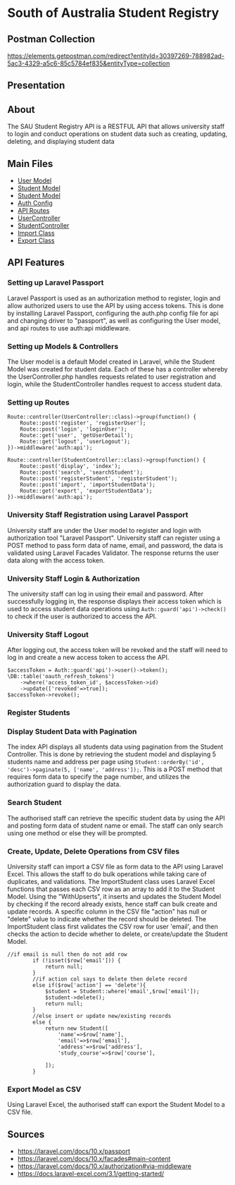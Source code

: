 # South of Australia Student Registry
## Postman Collection
https://elements.getpostman.com/redirect?entityId=30397269-788982ad-5ac3-4329-a5c6-85c5784ef835&entityType=collection

## Presentation


## About
The SAU Student Registry API is a RESTFUL API that allows university staff to login and conduct operations on student data such as creating, updating, deleting, and displaying student data 

## Main Files
* [User Model](app/Models/User.php)
* [Student Model](app/Models/Student.php)
* [Student Model](app/Models/Student.php)
* [Auth Config](config/auth.php)
* [API Routes](routes/api.php)
* [UserController](app/Http/Controllers/API/UserController.php)
* [StudentController](app/Http/Controllers/API/StudentController.php)
* [Import Class](app/Imports/ImportStudent.php)
* [Export Class](app/Exports/ExportStudent.php)

## API Features

### Setting up Laravel Passport
Laravel Passport is used as an authorization method to register, login and allow authorized users to use the API by using access tokens. This is done by installing Laravel Passport, configuring the auth.php config file for api and changing driver to "passport", as well as configuring the User model, and api routes to use auth:api middleware. 

### Setting up Models & Controllers
The User model is a default Model created in Laravel, while the Student Model was created for student data. Each of these has a controller whereby the UserController.php handles requests related to user registration and login, while the StudentController handles request to access student data.

### Setting up Routes
```
Route::controller(UserController::class)->group(function() {
    Route::post('register', 'registerUser');
    Route::post('login', 'loginUser');
    Route::get('user', 'getUserDetail');
    Route::get('logout', 'userLogout');
})->middleware('auth:api');

Route::controller(StudentController::class)->group(function() {
    Route::post('display', 'index');
    Route::post('search', 'searchStudent');
    Route::post('registerStudent', 'registerStudent');
    Route::post('import', 'importStudentData');
    Route::get('export', 'exportStudentData');
})->middleware('auth:api');
```

### University Staff Registration using Laravel Passport
University staff are under the User model to register and login with authorization tool "Laravel Passport". University staff can register using a POST method to pass form data of name, email, and password, the data is validated using Laravel Facades Validator. The response returns the user data along with the access token.

### University Staff Login & Authorization
The university staff can log in using their email and password. After successfully logging in, the response displays their access token which is used to access student data operations using ```Auth::guard('api')->check()``` to check if the user is authorized to access the API.

### University Staff Logout
After logging out, the access token will be revoked and the staff will need to log in and create a new access token to access the API.
```
$accessToken = Auth::guard('api')->user()->token();
\DB::table('oauth_refresh_tokens')
    ->where('access_token_id', $accessToken->id)
    ->update(['revoked'=>true]);
$accessToken->revoke();
```
### Register Students

### Display Student Data with Pagination
The index API displays all students data using pagination from the Student Controller. This is done by retrieving the student model and displaying 5 students name and address per page using ```Student::orderBy('id', 'desc')->paginate(5, ['name', 'address']);```. This is a POST method that requires form data to specify the page number, and utilizes the authorization guard to display the data.

### Search Student
The authorised staff can retrieve the specific student data by using the API and posting form data of student name or email. The staff can only search using one method or else they will be prompted.

### Create, Update, Delete Operations from CSV files
University staff can import a CSV file as form data to the API using Laravel Excel. This allows the staff to do bulk operations while taking care of duplicates, and validations. The ImportStudent class uses Laravel Excel functions that passes each CSV row as an array to add it to the Student Model. Using the "WithUpserts", it inserts and updates the Student Model by checking if the record already exists, hence staff can bulk create and update records. A specific column in the CSV file "action" has null or "delete" value to indicate whether the record should be deleted. The ImportStudent class first validates the CSV row for user 'email', and then checks the action to decide whether to delete, or create/update the Student Model. 
```
//if email is null then do not add row
        if (!isset($row['email'])) {
            return null;
        }
        //if action col says to delete then delete record
        else if($row['action'] == 'delete'){
            $student = Student::where('email',$row['email']);
            $student->delete();
            return null;
        }
        //else insert or update new/existing records
        else {
            return new Student([
                'name'=>$row['name'],
                'email'=>$row['email'],
                'address'=>$row['address'],
                'study_course'=>$row['course'],

            ]);
        }
```
### Export Model as CSV
Using Laravel Excel, the authorised staff can export the Student Model to a CSV file.

## Sources
* https://laravel.com/docs/10.x/passport
* https://laravel.com/docs/10.x/facades#main-content
* https://laravel.com/docs/10.x/authorization#via-middleware
* https://docs.laravel-excel.com/3.1/getting-started/
